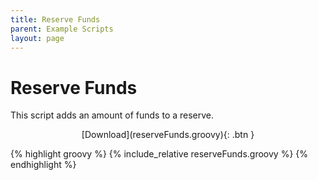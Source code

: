 ```yaml
---
title: Reserve Funds
parent: Example Scripts
layout: page
---
```


# Reserve Funds
This script adds an amount of funds to a reserve.

<div style="text-align: center;" markdown="1">
[Download](reserveFunds.groovy){: .btn }
</div>

{% highlight groovy %}
{% include_relative reserveFunds.groovy %}
{% endhighlight %}
